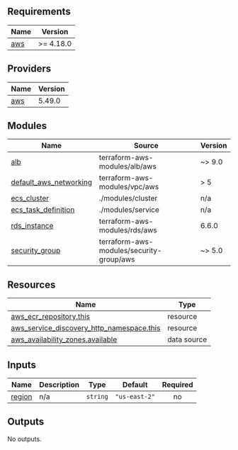 ## Requirements

| Name | Version |
|------|---------|
| <a name="requirement_aws"></a> [aws](#requirement\_aws) | >= 4.18.0 |

## Providers

| Name | Version |
|------|---------|
| <a name="provider_aws"></a> [aws](#provider\_aws) | 5.49.0 |

## Modules

| Name | Source | Version |
|------|--------|---------|
| <a name="module_alb"></a> [alb](#module\_alb) | terraform-aws-modules/alb/aws | ~> 9.0 |
| <a name="module_default_aws_networking"></a> [default\_aws\_networking](#module\_default\_aws\_networking) | terraform-aws-modules/vpc/aws | > 5 |
| <a name="module_ecs_cluster"></a> [ecs\_cluster](#module\_ecs\_cluster) | ./modules/cluster | n/a |
| <a name="module_ecs_task_definition"></a> [ecs\_task\_definition](#module\_ecs\_task\_definition) | ./modules/service | n/a |
| <a name="module_rds_instance"></a> [rds\_instance](#module\_rds\_instance) | terraform-aws-modules/rds/aws | 6.6.0 |
| <a name="module_security_group"></a> [security\_group](#module\_security\_group) | terraform-aws-modules/security-group/aws | ~> 5.0 |

## Resources

| Name | Type |
|------|------|
| [aws_ecr_repository.this](https://registry.terraform.io/providers/hashicorp/aws/latest/docs/resources/ecr_repository) | resource |
| [aws_service_discovery_http_namespace.this](https://registry.terraform.io/providers/hashicorp/aws/latest/docs/resources/service_discovery_http_namespace) | resource |
| [aws_availability_zones.available](https://registry.terraform.io/providers/hashicorp/aws/latest/docs/data-sources/availability_zones) | data source |

## Inputs

| Name | Description | Type | Default | Required |
|------|-------------|------|---------|:--------:|
| <a name="input_region"></a> [region](#input\_region) | n/a | `string` | `"us-east-2"` | no |

## Outputs

No outputs.

